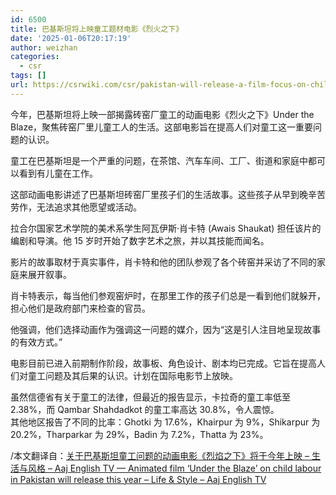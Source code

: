 ```yaml
---
id: 6500
title: 巴基斯坦将上映童工题材电影《烈火之下》
date: '2025-01-06T20:17:19'
author: weizhan
categories:
  - csr
tags: []
url: https://csrwiki.com/csr/pakistan-will-release-a-film-focus-on-child-labor-in-bricks-kiln
---
```


今年，巴基斯坦将上映一部揭露砖窑厂童工的动画电影《烈火之下》Under the Blaze，聚焦砖窑厂里儿童工人的生活。这部电影旨在提高人们对童工这一重要问题的认识。

童工在巴基斯坦是一个严重的问题，在茶馆、汽车车间、工厂、街道和家庭中都可以看到有儿童在工作。

这部动画电影讲述了巴基斯坦砖窑厂里孩子们的生活故事。这些孩子从早到晚辛苦劳作，无法追求其他愿望或活动。

拉合尔国家艺术学院的美术系学生阿瓦伊斯·肖卡特 (Awais Shaukat) 担任该片的编剧和导演。他 15 岁时开始了数字艺术之旅，并以其技能而闻名。

影片的故事取材于真实事件，肖卡特和他的团队参观了各个砖窑并采访了不同的家庭来展开叙事。

肖卡特表示，每当他们参观窑炉时，在那里工作的孩子们总是一看到他们就躲开，担心他们是政府部门来检查的官员。

他强调，他们选择动画作为强调这一问题的媒介，因为“这是引人注目地呈现故事的有效方式。”

电影目前已进入前期制作阶段，故事板、角色设计、剧本均已完成。它旨在提高人们对童工问题及其后果的认识。计划在国际电影节上放映。

虽然信德省有关于童工的法律，但最近的报告显示，卡拉奇的童工率低至 2.38%，而 Qambar Shahdadkot 的童工率高达 30.8%，令人震惊。\
其他地区报告了不同的比率：Ghotki 为 17.6%，Khairpur 为 9%，Shikarpur 为 20.2%，Tharparkar 为 29%，Badin 为 7.2%，Thatta 为 23%。

/本文翻译自：[关于巴基斯坦童工问题的动画电影《烈焰之下》将于今年上映 – 生活与风格 – Aaj English TV — Animated film ‘Under the Blaze’ on child labour in Pakistan will release this year – Life & Style – Aaj English TV](https://english.aaj.tv/news/330396333/animated-film-under-the-blaze-on-child-labour-in-pakistan-will-release-this-year)
